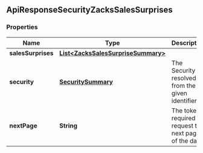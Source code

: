 
## ApiResponseSecurityZacksSalesSurprises

### Properties
Name | Type | Description | Notes
------------ | ------------- | ------------- | -------------
**salesSurprises** | [**List&lt;ZacksSalesSurpriseSummary&gt;**](ZacksSalesSurpriseSummary.md) |  |  [optional]
**security** | [**SecuritySummary**](SecuritySummary.md) | The Security resolved from the given identifier |  [optional]
**nextPage** | **String** | The token required to request the next page of the data |  [optional]



